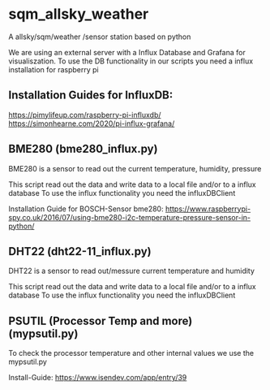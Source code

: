 # sqm_allsky_weather
A allsky/sqm/weather /sensor station based on python

We are using an external server with a Influx Database and Grafana for visualiszation.
To use the DB functionality in our scripts you need a influx installation for raspberry pi

Installation Guides for InfluxDB:
---

https://pimylifeup.com/raspberry-pi-influxdb/<br>
https://simonhearne.com/2020/pi-influx-grafana/<br>


BME280 (bme280_influx.py)
-------------------------
BME280 is a sensor to read out the current temperature, humidity, pressure

This script read out the data and write data to a local file and/or to a influx database
To use the influx functionality you need the influxDBClient

Installation Guide for BOSCH-Sensor bme280:
https://www.raspberrypi-spy.co.uk/2016/07/using-bme280-i2c-temperature-pressure-sensor-in-python/


DHT22 (dht22-11_influx.py)
---
DHT22 is a sensor to read out/messure current temperature and humidity

This script read out the data and write data to a local file and/or to a influx database
To use the influx functionality you need the influxDBClient

PSUTIL (Processor Temp and more) (mypsutil.py)
---
To check the processor temperature and other internal values we use the mypsutil.py

Install-Guide: https://www.isendev.com/app/entry/39
